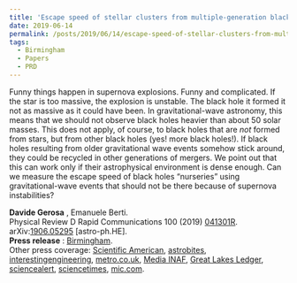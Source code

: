 ```yaml
---
title: 'Escape speed of stellar clusters from multiple-generation black-hole mergers in the upper mass gap'
date: 2019-06-14
permalink: /posts/2019/06/14/escape-speed-of-stellar-clusters-from-multiple-generation-black-hole-mergers-in-the-upper-mass-gap
tags:
  - Birmingham
  - Papers
  - PRD
---
```


Funny things happen in supernova explosions. Funny and complicated. If the star is too massive, the explosion is unstable. The black hole it formed it not as massive as it could have been. In gravitational-wave astronomy, this means that we should not observe black holes heavier than about 50 solar masses. This does not apply, of course, to black holes that are _not_ formed from stars, but from other black holes (yes! more black holes!). If black holes resulting from older gravitational wave events somehow stick around, they could be recycled in other generations of mergers. We point out that this can work only if their astrophysical environment is dense enough. Can we measure the escape speed of black holes “nurseries” using gravitational-wave events that should not be there because of supernova instabilities?

**Davide Gerosa** , Emanuele Berti.  
Physical Review D Rapid Communications 100 (2019) [041301R](<https://journals.aps.org/prd/abstract/10.1103/PhysRevD.100.041301>).  
arXiv:[1906.05295](<http://arxiv.org/abs/arXiv:1906.05295>) [astro-ph.HE].   
**Press release** : [Birmingham](<https://www.birmingham.ac.uk/news/latest/2019/08/where-in-the-universe-can-you-find-a-black-hole-nursery.aspx>).  
Other press coverage: [Scientific American](<https://www.scientificamerican.com/article/black-hole-factories-may-hide-at-cores-of-giant-galaxies/>), [astrobites](<https://astrobites.org/2020/11/03/bh-escape-speed/>), [interestingengineering](<https://interestingengineering.com/scientists-have-developed-a-new-way-to-know-where-heavy-black-holes-come-from>), [metro.co.uk](<https://metro.co.uk/2019/08/08/black-holes-may-grow-babies-ravenous-monsters-inside-cosmic-nurseries-scientists-claim-10538198/>), [Media INAF](<https://www.media.inaf.it/2019/08/08/buchi-neri-gerosa/>), [Great Lakes Ledger](<https://greatlakesledger.com/2019/08/18/new-research-might-help-scientists-locate-upcoming-black-holes/>), [sciencealert](<https://www.sciencealert.com/new-cosmic-model-helps-astronomers-hunt-for-black-hole-nurseries>), [sciencetimes](<https://www.sciencetimes.com/articles/23637/20190821/black-hole-detection-technology-help.htm>), [mic.com](<https://www.mic.com/p/so-called-factories-at-the-center-of-galaxies-could-be-pumping-out-black-holes-19428420>).

